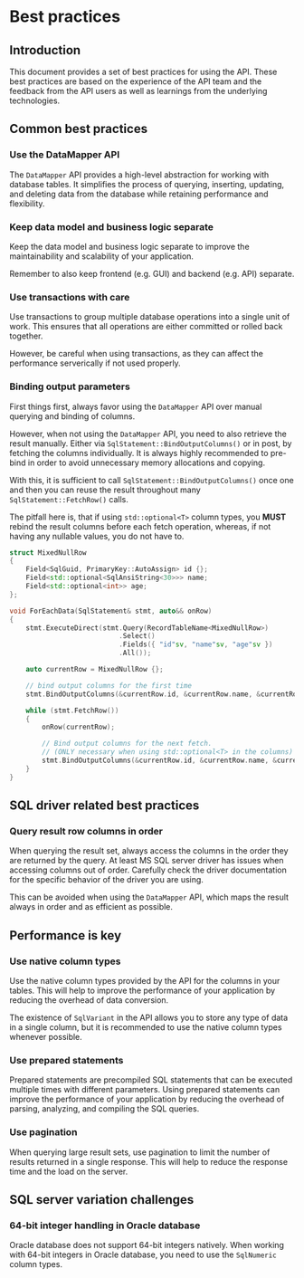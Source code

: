 # Best practices

## Introduction

This document provides a set of best practices for using the API.
These best practices are based on the experience of the API team and the feedback from the API users
as well as learnings from the underlying technologies.

## Common best practices

### Use the DataMapper API

The `DataMapper` API provides a high-level abstraction for working with database tables.
It simplifies the process of querying, inserting, updating, and deleting data from the database
while retaining performance and flexibility.

### Keep data model and business logic separate

Keep the data model and business logic separate to improve the maintainability and scalability of your application.

Remember to also keep frontend (e.g. GUI) and backend (e.g. API) separate.

### Use transactions with care

Use transactions to group multiple database operations into a single unit of work.
This ensures that all operations are either committed or rolled back together.

However, be careful when using transactions, as they can affect the performance serverically if not used properly.

### Binding output parameters

First things first, always favor using the `DataMapper` API over manual querying and binding of columns.

However, when not using the `DataMapper` API, you need to also retrieve the result manually.
Either via `SqlStatement::BindOutputColumns()` or in post, by fetching the columns individually.
It is always highly recommended to pre-bind in order to avoid unnecessary memory allocations and copying.

With this, it is sufficient to call `SqlStatement::BindOutputColumns()` once one and then you can reuse the result
throughout many `SqlStatement::FetchRow()` calls.

The pitfall here is, that if using `std::optional<T>` column types, you **MUST** rebind the result columns before
each fetch operation, whereas, if not having any nullable values, you do not have to.

```cpp
struct MixedNullRow
{
    Field<SqlGuid, PrimaryKey::AutoAssign> id {};
    Field<std::optional<SqlAnsiString<30>>> name;
    Field<std::optional<int>> age;
};

void ForEachData(SqlStatement& stmt, auto&& onRow)
{
    stmt.ExecuteDirect(stmt.Query(RecordTableName<MixedNullRow>)
                           .Select()
                           .Fields({ "id"sv, "name"sv, "age"sv })
                           .All());

    auto currentRow = MixedNullRow {};

    // bind output columns for the first time
    stmt.BindOutputColumns(&currentRow.id, &currentRow.name, &currentRow.age);

    while (stmt.FetchRow())
    {
        onRow(currentRow);

        // Bind output columns for the next fetch.
        // (ONLY necessary when using std::optional<T> in the columns)
        stmt.BindOutputColumns(&currentRow.id, &currentRow.name, &currentRow.age);
    }
}
```

## SQL driver related best practices

### Query result row columns in order

When querying the result set, always access the columns in the order they are returned by the query.
At least MS SQL server driver has issues when accessing columns out of order.
Carefully check the driver documentation for the specific behavior of the driver you are using.

This can be avoided when using the `DataMapper` API, which maps the result always in order and as efficient as possible.

## Performance is key

### Use native column types

Use the native column types provided by the API for the columns in your tables.
This will help to improve the performance of your application by reducing the overhead of data conversion.

The existence of `SqlVariant` in the API allows you to store any type of data in a single column,
but it is recommended to use the native column types whenever possible.

### Use prepared statements

Prepared statements are precompiled SQL statements that can be executed multiple times with different parameters.
Using prepared statements can improve the performance of your application by reducing the overhead
of parsing, analyzing, and compiling the SQL queries.

### Use pagination

When querying large result sets, use pagination to limit the number of results returned in a single response.
This will help to reduce the response time and the load on the server.

## SQL server variation challenges

### 64-bit integer handling in Oracle database

Oracle database does not support 64-bit integers natively.
When working with 64-bit integers in Oracle database, you need to use the `SqlNumeric` column types.

